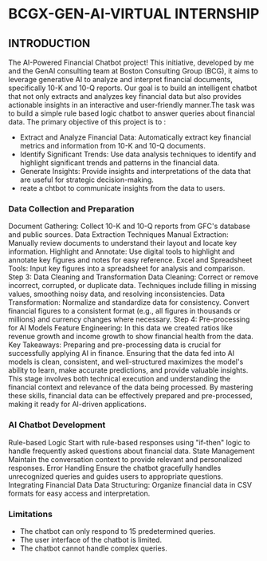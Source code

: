 # BCGX-GEN-AI-VIRTUAL INTERNSHIP

## INTRODUCTION
The AI-Powered Financial Chatbot project! This initiative, developed by me and the GenAI consulting team at Boston Consulting Group (BCG), it aims to leverage generative AI to analyze and interpret financial documents, specifically 10-K and 10-Q reports. Our goal is to build an intelligent chatbot that not only extracts and analyzes key financial data but also provides actionable insights in an interactive and user-friendly manner.The task was to build a simple rule based logic chatbot to answer queries about financial data. The primary objective of this project is to :
-	Extract and Analyze Financial Data: Automatically extract key financial metrics and information from 10-K and 10-Q documents.
-	Identify Significant Trends: Use data analysis techniques to identify and highlight significant trends and patterns in the financial data.
-	Generate Insights: Provide insights and interpretations of the data that are useful for strategic decision-making.
-	reate a chtbot to communicate insights from the data to users.

### Data Collection and Preparation
Document Gathering: Collect 10-K and 10-Q reports from GFC's database and public sources.
Data Extraction Techniques
Manual Extraction: Manually review documents to understand their layout and locate key information.
Highlight and Annotate: Use digital tools to highlight and annotate key figures and notes for easy reference.
Excel and Spreadsheet Tools: Input key figures into a spreadsheet for analysis and comparison.
Step 3: Data Cleaning and Transformation
Data Cleaning: Correct or remove incorrect, corrupted, or duplicate data. Techniques include filling in missing values, smoothing noisy data, and resolving inconsistencies.
Data Transformation: Normalize and standardize data for consistency. Convert financial figures to a consistent format (e.g., all figures in thousands or millions) and currency changes where necessary.
Step 4: Pre-processing for AI Models
Feature Engineering: In this data we created ratios like revenue growth and income growth to show financial health from the data.
Key Takeaways:
Preparing and pre-processing data is crucial for successfully applying AI in finance. Ensuring that the data fed into AI models is clean, consistent, and well-structured maximizes the model's ability to learn, make accurate predictions, and provide valuable insights. This stage involves both technical execution and understanding the financial context and relevance of the data being processed. By mastering these skills, financial data can be effectively prepared and pre-processed, making it ready for AI-driven applications.

### AI Chatbot Development
Rule-based Logic Start with rule-based responses using "if-then" logic to handle frequently asked questions about financial data.
State Management Maintain the conversation context to provide relevant and personalized responses.
Error Handling Ensure the chatbot gracefully handles unrecognized queries and guides users to appropriate questions.
Integrating Financial Data
Data Structuring: Organize financial data in CSV formats for easy access and interpretation.
### Limitations 
- The chatbot can only respond to 15 predetermined queries.
- The user interface of the chatbot is limited.
- The chatbot cannot handle complex queries. 

